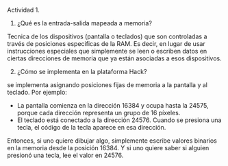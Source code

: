 Actividad 1.  

1.  ¿Qué es la entrada-salida mapeada a memoria?  

 Tecnica de los dispositivos (pantalla o teclados) que son controladas a través de posiciones especificas de la RAM.  Es decir, en lugar de usar instrucciones especiales que simplemente se leen o escriben datos en ciertas direcciones de memoria que ya están asociadas a esos dispositivos.  

2. ¿Cómo se implementa en la plataforma Hack?  

se implementa asignando posiciones fijas de memoria a la pantalla y al teclado. Por ejemplo:  

- La pantalla comienza en la dirección 16384 y ocupa hasta la 24575, porque cada dirección representa un grupo de 16 píxeles.   
- El teclado está conectado a la dirección 24576. Cuando se presiona una tecla, el código de la tecla aparece en esa dirección.  

Entonces, si uno quiere dibujar algo, simplemente escribe valores binarios en la memoria desde la posición 16384. Y si uno quiere saber si alguien presionó una tecla, lee el valor en 24576.